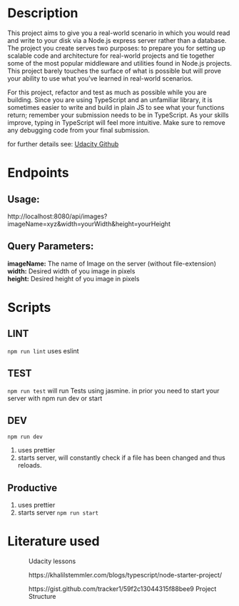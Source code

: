 # Description

This project aims to give you a real-world scenario in which you would read and write to your disk via a Node.js express server rather than a database. The project you create serves two purposes: to prepare you for setting up scalable code and architecture for real-world projects and tie together some of the most popular middleware and utilities found in Node.js projects. This project barely touches the surface of what is possible but will prove your ability to use what you’ve learned in real-world scenarios.

For this project, refactor and test as much as possible while you are building. Since you are using TypeScript and an unfamiliar library, it is sometimes easier to write and build in plain JS to see what your functions return; remember your submission needs to be in TypeScript. As your skills improve, typing in TypeScript will feel more intuitive. Make sure to remove any debugging code from your final submission.

for further details see: [Udacity Github](https://github.com/udacity/nd-0067-c1-building-a-server-project-starter/blob/master/README.md#image-processing-api)

# Endpoints
## Usage:
http://localhost:8080/api/images?imageName=xyz&width=yourWidth&height=yourHeight

## Query Parameters:
<strong>imageName:</strong> The name of Image on the server (without file-extension)<br>
<strong>width:</strong> Desired width of you image in pixels<br>
<strong>height:</strong> Desired height of you image in pixels

# Scripts

## LINT

`npm run lint`
uses eslint

## TEST

`npm run test`
will run Tests using jasmine.
in prior you need to start your server with npm run dev or start

## DEV
`npm run dev`
1. uses prettier
2. starts server, will constantly check if a file has been changed and thus reloads.

## Productive
1. uses prettier
2. starts server
`npm run start`

# Literature used

<ol>
    <ul>Udacity lessons</ul>
    <ul>https://khalilstemmler.com/blogs/typescript/node-starter-project/</ul>
    <ul>https://gist.github.com/tracker1/59f2c13044315f88bee9 Project Structure</ul>
</ol>
